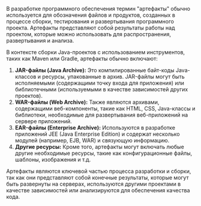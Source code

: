 В разработке программного обеспечения термин "артефакты" обычно используется для обозначения файлов и продуктов, созданных в процессе сборки, тестирования и развертывания программного проекта. Артефакты представляют собой результаты работы над проектом, которые можно использовать для распространения, развертывания и анализа.

В контексте сборки Java-проектов с использованием инструментов, таких как Maven или Gradle, артефакты обычно включают:

1. **JAR-файлы (Java Archive):** Это компилированные байт-коды Java-классов и ресурсы, упакованные в архив. JAR-файлы могут быть исполняемыми (содержащими точку входа для приложения) или библиотечными (используемыми в качестве зависимостей других проектов).
2. **WAR-файлы (Web Archive):** Также являются архивами, содержащими веб-компоненты, такие как HTML, CSS, Java-классы и библиотеки, необходимые для развертывания веб-приложений на сервере приложений.
3. **EAR-файлы (Enterprise Archive):** Используются в разработке приложений JEE (Java Enterprise Edition) и содержат несколько модулей (например, EJB, WAR) и связующую информацию.
4. **Другие ресурсы:** Кроме того, артефакты могут включать любые другие необходимые ресурсы, такие как конфигурационные файлы, шаблоны, изображения и т.д.


Артефакты являются ключевой частью процесса разработки и сборки, так как они представляют собой конечные результаты, которые могут быть развернуты на серверах, используются другими проектами в качестве зависимостей или анализируются для обеспечения качества кода.
